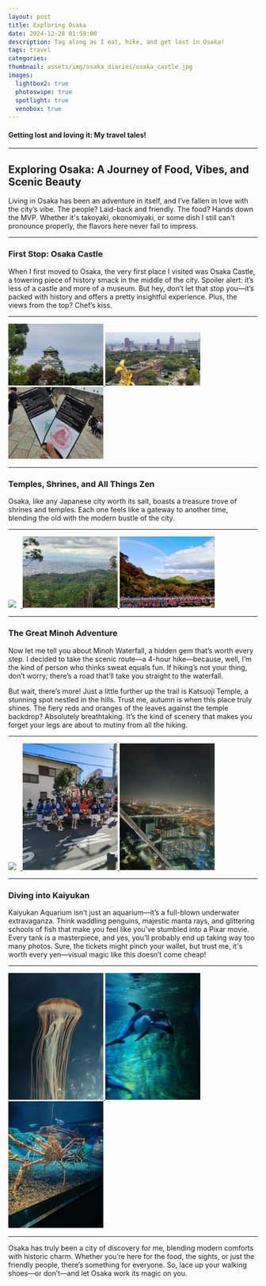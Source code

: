 ```yaml
---
layout: post
title: Exploring Osaka
date: 2024-12-28 01:59:00
description: Tag along as I eat, hike, and get lost in Osaka!
tags: travel
categories: 
thumbnail: assets/img/osaka_diaries/osaka_castle.jpg
images:
  lightbox2: true
  photoswipe: true
  spotlight: true
  venobox: true
---
```


#### Getting lost and loving it: My travel tales!

---

## Exploring Osaka: A Journey of Food, Vibes, and Scenic Beauty

Living in Osaka has been an adventure in itself, and I’ve fallen in love with the city’s vibe. The people? Laid-back and friendly. The food? Hands down the MVP. Whether it's takoyaki, okonomiyaki, or some dish I still can't pronounce properly, the flavors here never fail to impress.

---

### First Stop: Osaka Castle

When I first moved to Osaka, the very first place I visited was Osaka Castle, a towering piece of history smack in the middle of the city. Spoiler alert: it’s less of a castle and more of a museum. But hey, don’t let that stop you—it’s packed with history and offers a pretty insightful experience. Plus, the views from the top? Chef’s kiss.

---

<!-- Group 1 -->
<div class="spotlight-group">
    <a class="spotlight" href="/assets/img/osaka_diaries/osaka_castle.jpg">
        <img src="/assets/img/osaka_diaries/osaka_castle.jpg" loading="lazy" 
        style="width: 20vw; min-width: 25px;"
        zoomable=true/>
    </a>
    <a class="spotlight" href="/assets/img/osaka_diaries/view.jpg">
        <img src="/assets/img/osaka_diaries/view.jpg"
        loading="lazy" 
        style="width: 20vw; min-width: 25px;"
        zoomable=true/>
    </a>
    <a class="spotlight" href="/assets/img/osaka_diaries/stamp.jpg">
        <img src="/assets/img/osaka_diaries/stamp.jpg"
        loading="lazy"  
        style="width: 20vw; min-width: 25px;"
        zoomable=true/>
    </a>
    <!-- <img src="/assets/img/osaka_diaries/osaka_castle.jpg" 
    style="width: 40vw; min-width: 50px;"
    zoomable=true/> -->
</div>


---

### Temples, Shrines, and All Things Zen

Osaka, like any Japanese city worth its salt, boasts a treasure trove of shrines and temples. Each one feels like a gateway to another time, blending the old with the modern bustle of the city.

---

<!-- Group 1 -->
<div class="spotlight-group">
    <a class="spotlight" href="/assets/img/osaka_diaries/katsuoji.jpg">
        <img src="/assets/img/osaka_diaries/katsuoji.jpg"
        loading="lazy" 
        style="width: 20vw; min-width: 25px;"
        zoomable=true/>
    </a>
    <a class="spotlight" href="/assets/img/osaka_diaries/minoh.jpg">
        <img src="/assets/img/osaka_diaries/minoh.jpg" 
        loading="lazy" 
        style="width: 20vw; min-width: 25px;"
        zoomable=true/>
    </a>
    <a class="spotlight" href="/assets/img/osaka_diaries/rainbow.jpg">
        <img src="/assets/img/osaka_diaries/rainbow.jpg" 
        loading="lazy" 
        style="width: 20vw; min-width: 25px;"
        zoomable=true/>
    </a>
    <!-- <img src="/assets/img/osaka_diaries/osaka_castle.jpg" 
    style="width: 40vw; min-width: 50px;"
    zoomable=true/> -->
</div>


---

### The Great Minoh Adventure

Now let me tell you about Minoh Waterfall, a hidden gem that’s worth every step. I decided to take the scenic route—a 4-hour hike—because, well, I’m the kind of person who thinks sweat equals fun. If hiking’s not your thing, don’t worry; there’s a road that’ll take you straight to the waterfall.

But wait, there’s more! Just a little further up the trail is Katsuoji Temple, a stunning spot nestled in the hills. Trust me, autumn is when this place truly shines. The fiery reds and oranges of the leaves against the temple backdrop? Absolutely breathtaking. It’s the kind of scenery that makes you forget your legs are about to mutiny from all the hiking.

---

<!-- Group 1 -->
<div class="spotlight-group">
    <a class="spotlight" href="/assets/img/osaka_diaries/hill.jpg">
        <img src="/assets/img/osaka_diaries/hill.jpg" 
        loading="lazy" 
        style="width: 20vw; min-width: 25px;"
        zoomable=true/>
    </a>
    <a class="spotlight" href="/assets/img/osaka_diaries/event.jpg">
        <img src="/assets/img/osaka_diaries/event.jpg" 
        loading="lazy" 
        style="width: 20vw; min-width: 25px;"
        zoomable=true/>
    </a>
    <a class="spotlight" href="/assets/img/osaka_diaries/city.jpg">
        <img src="/assets/img/osaka_diaries/city.jpg" 
        loading="lazy" 
        style="width: 20vw; min-width: 25px;"
        zoomable=true/>
    </a>
    <!-- <img src="/assets/img/osaka_diaries/osaka_castle.jpg" 
    style="width: 40vw; min-width: 50px;"
    zoomable=true/> -->
</div>

---

### Diving into Kaiyukan

Kaiyukan Aquarium isn’t just an aquarium—it’s a full-blown underwater extravaganza. Think waddling penguins, majestic manta rays, and glittering schools of fish that make you feel like you’ve stumbled into a Pixar movie. Every tank is a masterpiece, and yes, you’ll probably end up taking way too many photos. Sure, the tickets might pinch your wallet, but trust me, it's worth every yen—visual magic like this doesn’t come cheap!

---

<!-- Group 1 -->
<div class="spotlight-group">
    <a class="spotlight" href="/assets/img/osaka_diaries/alien.jpg">
        <img src="/assets/img/osaka_diaries/alien.jpg" 
        loading="lazy" 
        style="width: 20vw; min-width: 25px;"
        zoomable=true/>
    </a>
    <a class="spotlight" href="/assets/img/osaka_diaries/dolphin.jpg">
        <img src="/assets/img/osaka_diaries/dolphin.jpg" 
        loading="lazy" 
        style="width: 20vw; min-width: 25px;"
        zoomable=true/>
    </a>
    <a class="spotlight" href="/assets/img/osaka_diaries/crab.jpg">
        <img src="/assets/img/osaka_diaries/crab.jpg" 
        loading="lazy" 
        style="width: 20vw; min-width: 25px;"
        zoomable=true/>
    </a>
</div>

---

Osaka has truly been a city of discovery for me, blending modern comforts with historic charm. Whether you’re here for the food, the sights, or just the friendly people, there’s something for everyone. So, lace up your walking shoes—or don’t—and let Osaka work its magic on you.